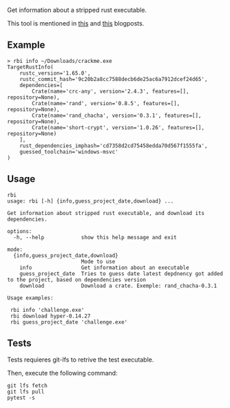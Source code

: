 Get information about a stripped rust executable.

This tool is mentioned in [this](https://nofix.re/posts/2024-11-02-rust-symbs/) and [this](https://nofix.re/posts/2024-08-03-arti-rust/) blogposts.

## Example

```
> rbi info ~/Downloads/crackme.exe
TargetRustInfo(
    rustc_version='1.65.0',
    rustc_commit_hash='9c20b2a8cc7588decb6de25ac6a7912dcef24d65',
    dependencies=[
        Crate(name='crc-any', version='2.4.3', features=[], repository=None),
        Crate(name='rand', version='0.8.5', features=[], repository=None),
        Crate(name='rand_chacha', version='0.3.1', features=[], repository=None),
        Crate(name='short-crypt', version='1.0.26', features=[], repository=None)
    ],
    rust_dependencies_imphash='cd7358d2cd75458edda70d567f1555fa',
    guessed_toolchain='windows-msvc'
)
```

## Usage
```
rbi
usage: rbi [-h] {info,guess_project_date,download} ...

Get information about stripped rust executable, and download its dependencies.

options:
  -h, --help            show this help message and exit

mode:
  {info,guess_project_date,download}
                        Mode to use
    info                Get information about an executable
    guess_project_date  Tries to guess date latest depdnency got added to the project, based on dependencies version
    download            Download a crate. Exemple: rand_chacha-0.3.1

Usage examples:

 rbi info 'challenge.exe'
 rbi download hyper-0.14.27
 rbi guess_project_date 'challenge.exe'
```

## Tests

Tests requieres git-lfs to retrive the test executable.

Then, execute the following command:

```
git lfs fetch
git lfs pull
pytest -s
```